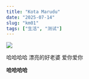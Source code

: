 ```yaml
---
title: "Kota Marudu"
date: "2025-07-14"
slug: "km01"
tags: ["生活", "测试"]
---
```

![](https://prod-files-secure.s3.us-west-2.amazonaws.com/112d0858-5090-4d34-a606-b75eb8d65fd2/c7b45876-473c-4fb6-85d3-cb84a84bfc51/1000201235.jpg?X-Amz-Algorithm=AWS4-HMAC-SHA256&X-Amz-Content-Sha256=UNSIGNED-PAYLOAD&X-Amz-Credential=ASIAZI2LB4666QQXQBAX%2F20250725%2Fus-west-2%2Fs3%2Faws4_request&X-Amz-Date=20250725T035512Z&X-Amz-Expires=3600&X-Amz-Security-Token=IQoJb3JpZ2luX2VjEBMaCXVzLXdlc3QtMiJGMEQCIGYq3B830wk6lBAgrFN4iKZVLfUW0FRhvMugE7y%2FJtU%2FAiA3y4LfZPYMC8WeQ0v7kO4R0fusT8NEBFvp0wG6N8gNDSr%2FAwg8EAAaDDYzNzQyMzE4MzgwNSIMaU5fVCn3lULjeMf0KtwDVqu71eVrxhisEP0%2Fl52n9mhA%2FPmfrE5kpEvdV8SPtwkrxIPeiYPpXx45%2BUbTRydo8rNRxZCElXGB7VaXiyFv20OtLqZXzYcxd6Xc%2BMXFTADT7dW9XtxGZQcNxp%2FNMgWf%2B29HaqmCloHgkzjfNjXB7r7HpnsKec18xU9RbQfoWmtFmQiaJCaBa7hX1y9cBbdwcp6e8NMVdf1WNKg43I4k%2Bab0C9MvKin0xiwbAqINaVLVgXYrQ161jINWCRi8ZFRU6%2Fg3Lf0I0vzOL2qnwBbNgmRuFZf9U%2Fdw4aAtJp%2FETY3jEz9HNGhX8KP5QxqhTbP1Tr5MpMv9c07f5WZSv%2B0e6y%2Bk21v1lywiEoB4qYSRQ97Y5qybf004sZ0lEkmeS8TS7ghXEKyuCtz26vqU87l1xD0ZQgqw%2FGhRNZ3u1RsRF1laIY99XObBS%2FHaHl0RXlWd1%2B%2BCHjRbT7Ezp45skGnf%2F0wBUvW5fI1KgZ5FQvUns%2F6fsGHxUvr3tpar4W5QuUHSfMQcFhwSDM2uCzUOpeqkffMTrFIAqg9lLCaruxYx2jFS0VCc%2FQHAO8RpcoNLuWsqPGDZbQmfZjmY29Og5gnFkh4CBoD4Dgs1vLuUd9HhMLosmOGnPtXLpsZOp%2Fswzt%2BLxAY6pgEMdbQV%2BpGz5ObU%2FMNjox2uNf1L1Lao3Lot4f%2BzxfDsMxqT4Jwuq1zbOzlNvyHKDZYhF0hHv%2FZTuICAKmzrHC%2Bn%2Fippu5MDpDu%2BhYMlhViox%2F8evZ5%2FXkIX%2BibTtYmpJLW%2F636IPpwVoj9dDyrr5w%2BmjE3dNJFyF%2B1JMyxYpiXl0kWNp%2BYafcUPgDs03f2%2FI%2Fd1fyf0fqX9ur8kaICQCbWJyccE%2FCch&X-Amz-Signature=09a7281bef8a03d16c2cd51f212daf5f41ea7729bdf427f426944c6cb1fa9ab2&X-Amz-SignedHeaders=host&x-amz-checksum-mode=ENABLED&x-id=GetObject)


哈哈哈哈  漂亮的好老婆  爱你爱你


**哈哈哈哈**

